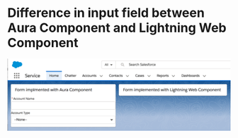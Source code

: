# Difference in input field between Aura Component and Lightning Web Component

![screenshot](./img/screenshot.png)


